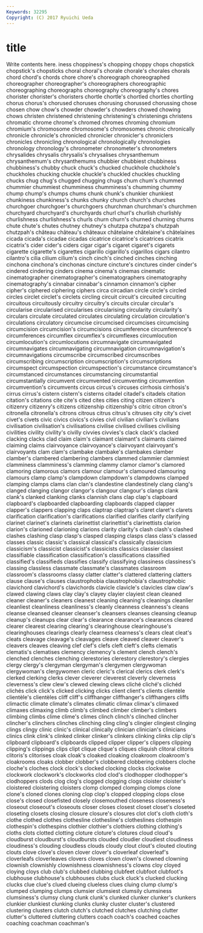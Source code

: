 ```yaml
---
Keywords: 32295 
Copyright: (C) 2017 Ryuichi Ueda
---
```


# title

Write contents here.
iness choppiness's chopping choppy chops
chopstick chopstick's chopsticks choral choral's chorale chorale's chorales chorals chord
chord's chords chore chore's choreograph choreographed choreographer choreographer's choreographers choreographic
choreographing choreographs choreography choreography's chores chorister chorister's choristers chortle chortle's
chortled chortles chortling chorus chorus's chorused choruses chorusing chorussed chorussing
chose chosen chow chow's chowder chowder's chowders chowed chowing chows
christen christened christening christening's christenings christens chromatic chrome chrome's chromed
chromes chroming chromium chromium's chromosome chromosome's chromosomes chronic chronically chronicle
chronicle's chronicled chronicler chronicler's chroniclers chronicles chronicling chronological chronologically chronologies
chronology chronology's chronometer chronometer's chronometers chrysalides chrysalis chrysalis's chrysalises chrysanthemum
chrysanthemum's chrysanthemums chubbier chubbiest chubbiness chubbiness's chubby chuck chuck's chucked
chuckhole chuckhole's chuckholes chucking chuckle chuckle's chuckled chuckles chuckling chucks
chug chug's chugged chugging chugs chum chum's chummed chummier chummiest
chumminess chumminess's chumming chummy chump chump's chumps chums chunk chunk's
chunkier chunkiest chunkiness chunkiness's chunks chunky church church's churches churchgoer
churchgoer's churchgoers churchman churchman's churchmen churchyard churchyard's churchyards churl churl's
churlish churlishly churlishness churlishness's churls churn churn's churned churning churns
chute chute's chutes chutney chutney's chutzpa chutzpa's chutzpah chutzpah's château
château's châteaux châtelaine châtelaine's châtelaines cicada cicada's cicadae cicadas cicatrice
cicatrice's cicatrices cicatrix cicatrix's cider cider's ciders cigar cigar's cigaret
cigaret's cigarets cigarette cigarette's cigarettes cigarillo cigarillo's cigarillos cigars cilantro
cilantro's cilia cilium cilium's cinch cinch's cinched cinches cinching cinchona
cinchona's cinchonas cincture cincture's cinctures cinder cinder's cindered cindering cinders
cinema cinema's cinemas cinematic cinematographer cinematographer's cinematographers cinematography cinematography's cinnabar
cinnabar's cinnamon cinnamon's cipher cipher's ciphered ciphering ciphers circa circadian
circle circle's circled circles circlet circlet's circlets circling circuit circuit's
circuited circuiting circuitous circuitously circuitry circuitry's circuits circular circular's circularise
circularised circularises circularising circularity circularity's circulars circulate circulated circulates circulating
circulation circulation's circulations circulatory circumcise circumcised circumcises circumcising circumcision circumcision's
circumcisions circumference circumference's circumferences circumflex circumflex's circumflexes circumlocution circumlocution's circumlocutions
circumnavigate circumnavigated circumnavigates circumnavigating circumnavigation circumnavigation's circumnavigations circumscribe circumscribed circumscribes
circumscribing circumscription circumscription's circumscriptions circumspect circumspection circumspection's circumstance circumstance's circumstanced
circumstances circumstancing circumstantial circumstantially circumvent circumvented circumventing circumvention circumvention's circumvents
circus circus's circuses cirrhosis cirrhosis's cirrus cirrus's cistern cistern's cisterns
citadel citadel's citadels citation citation's citations cite cite's cited cites
cities citing citizen citizen's citizenry citizenry's citizens citizenship citizenship's citric
citron citron's citronella citronella's citrons citrous citrus citrus's citruses city
city's civet civet's civets civic civics civics's civies civil civilian
civilian's civilians civilisation civilisation's civilisations civilise civilised civilises civilising civilities
civility civility's civilly civvies civvies's clack clack's clacked clacking clacks
clad claim claim's claimant claimant's claimants claimed claiming claims clairvoyance
clairvoyance's clairvoyant clairvoyant's clairvoyants clam clam's clambake clambake's clambakes clamber
clamber's clambered clambering clambers clammed clammier clammiest clamminess clamminess's clamming
clammy clamor clamor's clamored clamoring clamorous clamors clamour clamour's clamoured
clamouring clamours clamp clamp's clampdown clampdown's clampdowns clamped clamping clamps
clams clan clan's clandestine clandestinely clang clang's clanged clanging clangor
clangor's clangour clangour's clangs clank clank's clanked clanking clanks clannish
clans clap clap's clapboard clapboard's clapboarded clapboarding clapboards clapped clapper
clapper's clappers clapping claps claptrap claptrap's claret claret's clarets clarification
clarification's clarifications clarified clarifies clarify clarifying clarinet clarinet's clarinets clarinettist
clarinettist's clarinettists clarion clarion's clarioned clarioning clarions clarity clarity's clash
clash's clashed clashes clashing clasp clasp's clasped clasping clasps class
class's classed classes classic classic's classical classical's classically classicism classicism's
classicist classicist's classicists classics classier classiest classifiable classification classification's classifications
classified classified's classifieds classifies classify classifying classiness classiness's classing classless
classmate classmate's classmates classroom classroom's classrooms classy clatter clatter's clattered
clattering clatters clause clause's clauses claustrophobia claustrophobia's claustrophobic clavichord clavichord's
clavichords clavicle clavicle's clavicles claw claw's clawed clawing claws clay
clay's clayey clayier clayiest clean cleaned cleaner cleaner's cleaners cleanest
cleaning cleaning's cleanings cleanlier cleanliest cleanliness cleanliness's cleanly cleanness cleanness's
cleans cleanse cleansed cleanser cleanser's cleansers cleanses cleansing cleanup cleanup's
cleanups clear clear's clearance clearance's clearances cleared clearer clearest clearing
clearing's clearinghouse clearinghouse's clearinghouses clearings clearly clearness clearness's clears cleat
cleat's cleats cleavage cleavage's cleavages cleave cleaved cleaver cleaver's cleavers
cleaves cleaving clef clef's clefs cleft cleft's clefts clematis clematis's
clematises clemency clemency's clement clench clench's clenched clenches clenching clerestories
clerestory clerestory's clergies clergy clergy's clergyman clergyman's clergymen clergywoman clergywoman's
clergywomen cleric cleric's clerical clerics clerk clerk's clerked clerking clerks
clever cleverer cleverest cleverly cleverness cleverness's clew clew's clewed clewing
clews cliché cliché's clichéd clichés click click's clicked clicking clicks
client client's clients clientèle clientèle's clientèles cliff cliff's cliffhanger cliffhanger's
cliffhangers cliffs climactic climate climate's climates climatic climax climax's climaxed
climaxes climaxing climb climb's climbed climber climber's climbers climbing climbs
clime clime's climes clinch clinch's clinched clincher clincher's clinchers clinches
clinching cling cling's clingier clingiest clinging clings clingy clinic clinic's
clinical clinically clinician clinician's clinicians clinics clink clink's clinked clinker
clinker's clinkers clinking clinks clip clip's clipboard clipboard's clipboards clipped
clipper clipper's clippers clipping clipping's clippings clips clipt clique clique's
cliques cliquish clitoral clitoris clitoris's clitorises cloak cloak's cloaked cloaking
cloakroom cloakroom's cloakrooms cloaks clobber clobber's clobbered clobbering clobbers cloche
cloche's cloches clock clock's clocked clocking clocks clockwise clockwork clockwork's
clockworks clod clod's clodhopper clodhopper's clodhoppers clods clog clog's clogged
clogging clogs cloister cloister's cloistered cloistering cloisters clomp clomped clomping
clomps clone clone's cloned clones cloning clop clop's clopped clopping
clops close close's closed closefisted closely closemouthed closeness closeness's closeout
closeout's closeouts closer closes closest closet closet's closeted closeting closets
closing closure closure's closures clot clot's cloth cloth's clothe clothed
clothes clothesline clothesline's clotheslines clothespin clothespin's clothespins clothier clothier's clothiers
clothing clothing's cloths clots clotted clotting cloture cloture's clotures cloud
cloud's cloudburst cloudburst's cloudbursts clouded cloudier cloudiest cloudiness cloudiness's clouding
cloudless clouds cloudy clout clout's clouted clouting clouts clove clove's
cloven clover clover's cloverleaf cloverleaf's cloverleafs cloverleaves clovers cloves clown
clown's clowned clowning clownish clownishly clownishness clownishness's clowns cloy cloyed
cloying cloys club club's clubbed clubbing clubfeet clubfoot clubfoot's clubhouse
clubhouse's clubhouses clubs cluck cluck's clucked clucking clucks clue clue's
clued clueing clueless clues cluing clump clump's clumped clumping clumps
clumsier clumsiest clumsily clumsiness clumsiness's clumsy clung clunk clunk's clunked
clunker clunker's clunkers clunkier clunkiest clunking clunks clunky cluster cluster's
clustered clustering clusters clutch clutch's clutched clutches clutching clutter clutter's
cluttered cluttering clutters coach coach's coached coaches coaching coachman coachman's
